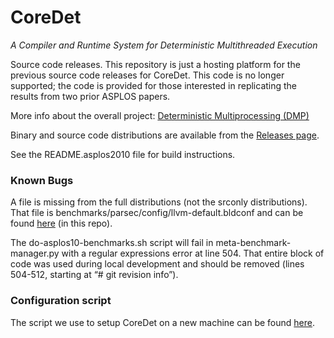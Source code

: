 # CoreDet
*A Compiler and Runtime System for Deterministic Multithreaded Execution*

Source code releases. This repository is just a hosting platform for the previous source code releases for CoreDet. This code is no longer supported; the code is provided for those interested in replicating the results from two prior ASPLOS papers.

More info about the overall project: [Deterministic Multiprocessing (DMP)](http://sampa.cs.washington.edu/research/dmp.html)

Binary and source code distributions are available from the [Releases page](https://github.com/uwsampa/coredet/releases).

See the README.asplos2010 file for build instructions.

### Known Bugs

A file is missing from the full distributions (not the srconly distributions). That file is benchmarks/parsec/config/llvm-default.bldconf and can be found [here](llvm-default.bldconf) (in this repo).

The do-asplos10-benchmarks.sh script will fail in meta-benchmark-manager.py with a regular expressions error at line 504. That entire block of code was used during local development and should be removed (lines 504-512, starting at “# git revision info”).

### Configuration script

The script we use to setup CoreDet on a new machine can be found [here](setuphost.sh).
